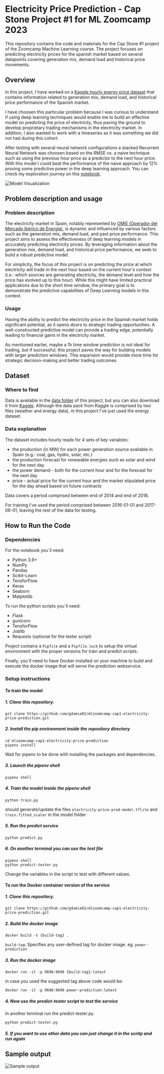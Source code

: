 # Electricity Price Prediction - Cap Stone Project #1 for ML Zoomcamp 2023

This repository contains the code and materials for the Cap Stone #1 project of the Zoomcamp Machine Learning course. The project focuses on predicting electricity prices for the spanish market based on several datapoints covering generation mix, demand load and historical price movements.

## Overview

In this project, I have worked on a [Kaggle hourly energy price dataset](https://www.kaggle.com/datasets/nicholasjhana/energy-consumption-generation-prices-and-weather) that contains information related to generation mix, demand load, and historical price performance of the Spanish market.

I have choosen this particular problem because I was curious to understand if using deep learning techniques would enable me to build an effective model on predicting the price of electricity, thus paving the ground to develop proprietary trading mechanisms in the electricity market. In addition, I also wanted to work with a timeseries as it was something we did not had during this cohort.

After testing with several neural network configurations a stacked Recurrent Neural Network was choosen based on the RMSE vs. a naive technique such as using the previous hour price as a predictor to the next hour price. With this model I could beat the performance of the naive approach by 12% proving some predictive power in the deep learning approach. You can check my exploration journey on this [notebook](https://github.com/gdumie01/mlzoomcamp-cap1-electricity-price-prediction/blob/main/notebook.ipynb).

![Model Visualization](https://github.com/gdumie01/mlzoomcamp-cap1-electricity-price-prediction/blob/main/data/model_visualization.png)

## Problem description and usage
### Problem description
The electricity market in Spain, notably represented by [OMIE (Operador del Mercado Ibérico de Energía)](https://www.omie.es/), is dynamic and influenced by various factors such as the generation mix, demand load, and past price performance. This project aims to assess the effectiveness of deep learning models in accurately predicting electricity prices. By leveraging information about the generation mix, demand load, and historical price performance, we seek to build a robust predictive model.

For simplicity, the focus of this project is on predicting the price at which electricity will trade in the next hour based on the current hour's context (i.e.: which sources are generating electricity, the demand level and how the price has evolved up to this hour). While this might have limited practical applications due to the short time window, the primary goal is to demonstrate the predictive capabilities of Deep Learning models in this context.

### Usage
Having the ability to predict the electricity price in the Spanish market holds significant potential, as it opens doors to strategic trading opportunities. A well-constructed predictive model can provide a trading edge, potentially leading to financial gains in the electricity market.

As mentioned earlier, maybe a 1h time window prediction is not ideal for trading, but if successful, this project paves the way for building models with larger prediction windows. This expansion would provide more time for strategic decision-making and better trading outcomes.

## Dataset

### Where to find

Data is available in the [data folder](https://github.com/gdumie01/mlzoomcamp-cap1-electricity-price-prediction/tree/main/data) of this project, but you can also download it from [Kaggle](https://www.kaggle.com/datasets/nicholasjhana/energy-consumption-generation-prices-and-weather). Although the data pack from Kaggle is comprised by two files (weather and energy data), in this project I've just used the energy dataset.

### Data explanation

The dataset includes hourly reads for 4 sets of key variables:
- the production (in MW) for each power generation source available in Spain (e.g.: coal, gas, hydro, solar, etc.)
- the production forecast for renewable energies such as solar and wind for the next day
- the power demand - both for the current hour and for the forecast for the next day
- price - actual price for the current hour and the market stipulated price for the day ahead based on future contracts

Data covers a period comprised between end of 2014 and end of 2018.

For training I've used the period comprised between 2016-01-01 and 2017-06-01, leaving the rest of the data for testing.

## How to Run the Code

### Dependencies
For the notebook you´ll need:
- Python 3.9+
- NumPy
- Pandas
- Scikit-Learn
- TensforFlow
- Keras
- Seaborn
- Matplotlib

To run the python scripts you´ll need:
- Flask
- gunicorn
- TensforFlow
- Joblib
- Requests (optional for the tester script)

Project contains a `Pipfile` and a `Pipfile.lock` to setup the virtual environment with the proper versions for train and predict scripts.

Finally, you´ll need to have Docker installed on your machine to build and execute the docker image that will serve the prediction webservice.

### Setup instructions

#### To train the model
##### 1. Clone this repository.
```
git clone https://github.com/gdumie01/mlzoomcamp-cap1-electricity-price-prediction.git
```
##### 2. Install the pip environment inside the repository directory
```
cd mlzoomcamp-cap1-electricity-price-prediction
pipenv install
```
Wait for pipenv to be done with installing the packages and dependencies.

##### 3. Launch the pipenv shell
```
pipenv shell
```
##### 4. Train the model inside the pipenv shell
```
python train.py
```
should generate/update the files `electricity-price-pred-model.tflite` and `train.fitted_scaler` in the model folder
##### 5. Run the predict service
```
python predict.py
```
##### 6. On another terminal you can use the test file 
```
pipenv shell
python predict-tester.py
```
Change the variables in the script to test with different values.

#### To run the Docker container version of the service
##### 1. Clone this repository.
```
git clone https://github.com/gdumie01/mlzoomcamp-cap1-electricity-price-prediction.git
```
##### 2. Build the docker image
```
docker build -t {build-tag} .
```
`build-tag`: Specifies any user-defined tag for docker image. eg. `power-prediction`

##### 3. Run the docker image

```
docker run -it -p 9698:9698 {build-tag}:latest
```
in case you used the suggested tag above code would be:
```
docker run -it -p 9698:9698 power-prediction:latest
```

##### 4. Now use the predict-tester script to test the service
In another terminal run the predict-tester.py.
```
python predict-tester.py
```
##### 5. If you want to use other data you can just change it in the scritp and run again
## Sample output
![Sample output](https://github.com/gdumie01/mlzoomcamp-cap1-electricity-price-prediction/blob/main/data/sample_output.png)
